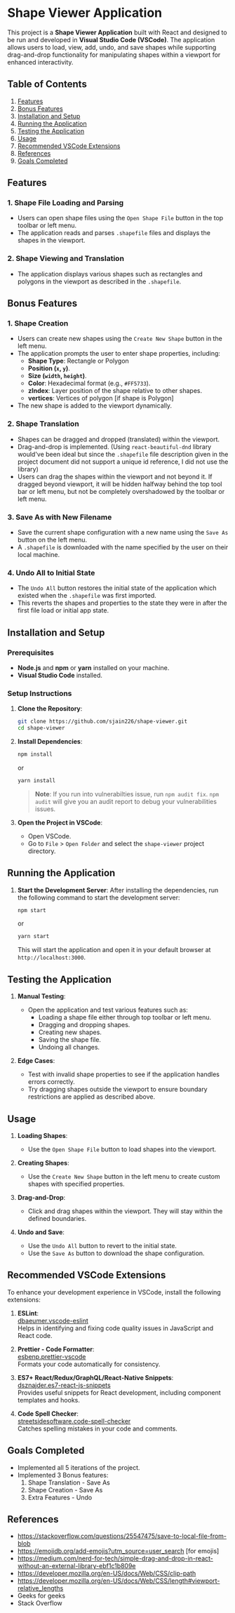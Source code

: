 # Shape Viewer Application

This project is a **Shape Viewer Application** built with React and designed to be run and developed in **Visual Studio Code (VSCode)**. The application allows users to load, view, add, undo, and save shapes while supporting drag-and-drop functionality for manipulating shapes within a viewport for enhanced interactivity.

## Table of Contents
1. [Features](#features)
2. [Bonus Features](#bonus-features)
3. [Installation and Setup](#installation-and-setup)
4. [Running the Application](#running-the-application)
5. [Testing the Application](#testing-the-application)
6. [Usage](#usage)
7. [Recommended VSCode Extensions](#recommended-vscode-extensions)
8. [References](#references)
9. [Goals Completed](#goals-completed)



## Features

### 1. Shape File Loading and Parsing
- Users can open shape files using the `Open Shape File` button in the top toolbar or left menu.
- The application reads and parses `.shapefile` files and displays the shapes in the viewport.

### 2. Shape Viewing and Translation
- The application displays various shapes such as rectangles and polygons in the viewport as described in the `.shapefile`.

## Bonus Features

### 1. Shape Creation
- Users can create new shapes using the `Create New Shape` button in the left menu.
- The application prompts the user to enter shape properties, including:
  - **Shape Type**: Rectangle or Polygon
  - **Position (`x`, `y`)**.
  - **Size (`width`, `height`)**.
  - **Color**: Hexadecimal format (e.g., `#FF5733`).
  - **zIndex**: Layer position of the shape relative 
  to other shapes.
  - **vertices**: Vertices of polygon [if shape is Polygon]
- The new shape is added to the viewport dynamically.

### 2. Shape Translation
- Shapes can be dragged and dropped (translated) within the viewport.
- Drag-and-drop is implemented. (Using `react-beautiful-dnd` library would've been ideal but since the `.shapefile` file description given in the project document did not support a unique id reference, I did not use the library)
- Users can drag the shapes within the viewport and not beyond it. If dragged beyond viewport, it will be hidden halfway behind the top tool bar or left menu, but not be completely overshadowed by the toolbar or left menu.

### 3. Save As with New Filename
- Save the current shape configuration with a new name using the `Save As` button on the left menu.
- A `.shapefile` is downloaded with the name specified by the user on their local machine.

### 4. Undo All to Initial State
- The `Undo All` button restores the initial state of the application which existed when the `.shapefile` was first imported.
- This reverts the shapes and properties to the state they were in after the first file load or initial app state.

## Installation and Setup

### Prerequisites
- **Node.js** and **npm** or **yarn** installed on your machine.
- **Visual Studio Code** installed.

### Setup Instructions
1. **Clone the Repository**:
   ```bash
   git clone https://github.com/sjain226/shape-viewer.git
   cd shape-viewer
   ```

2. **Install Dependencies**:
   ```bash
   npm install
   ```
   or
   ```bash
   yarn install
   ```
   > **Note**: If you run into vulnerabilties issue, run `npm audit fix`. `npm audit` will give you an audit report to debug your vulnerabilities issues.

3. **Open the Project in VSCode**:
   - Open VSCode.
   - Go to `File` > `Open Folder` and select the `shape-viewer` project directory.

## Running the Application

1. **Start the Development Server**:
   After installing the dependencies, run the following command to start the development server:
   ```bash
   npm start
   ```
   or
   ```bash
   yarn start
   ```
   This will start the application and open it in your default browser at `http://localhost:3000`.

## Testing the Application

1. **Manual Testing**:
   - Open the application and test various features such as:
     - Loading a shape file either through top toolbar or left menu.
     - Dragging and dropping shapes.
     - Creating new shapes.
     - Saving the shape file.
     - Undoing all changes.

2. **Edge Cases**:
   - Test with invalid shape properties to see if the application handles errors correctly.
   - Try dragging shapes outside the viewport to ensure boundary restrictions are applied as described above.

## Usage

1. **Loading Shapes**:
   - Use the `Open Shape File` button to load shapes into the viewport.

2. **Creating Shapes**:
   - Use the `Create New Shape` button in the left menu to create custom shapes with specified properties.

3. **Drag-and-Drop**:
   - Click and drag shapes within the viewport. They will stay within the defined boundaries.

4. **Undo and Save**:
   - Use the `Undo All` button to revert to the initial state.
   - Use the `Save As` button to download the shape configuration.

## Recommended VSCode Extensions

To enhance your development experience in VSCode, install the following extensions:

1. **ESLint**:  
   [dbaeumer.vscode-eslint](https://marketplace.visualstudio.com/items?itemName=dbaeumer.vscode-eslint)  
   Helps in identifying and fixing code quality issues in JavaScript and React code.

2. **Prettier - Code Formatter**:  
   [esbenp.prettier-vscode](https://marketplace.visualstudio.com/items?itemName=esbenp.prettier-vscode)  
   Formats your code automatically for consistency.

3. **ES7+ React/Redux/GraphQL/React-Native Snippets**:  
   [dsznajder.es7-react-js-snippets](https://marketplace.visualstudio.com/items?itemName=dsznajder.es7-react-js-snippets)  
   Provides useful snippets for React development, including component templates and hooks.

4. **Code Spell Checker**:  
   [streetsidesoftware.code-spell-checker](https://marketplace.visualstudio.com/items?itemName=streetsidesoftware.code-spell-checker)  
   Catches spelling mistakes in your code and comments.

## Goals Completed
- Implemented all 5 iterations of the project.
- Implemented 3 Bonus features:
    1. Shape Translation - Save As
    2. Shape Creation - Save As
    3. Extra Features - Undo

## References
- https://stackoverflow.com/questions/25547475/save-to-local-file-from-blob
- https://emojidb.org/add-emojis?utm_source=user_search [for emojis]
- https://medium.com/nerd-for-tech/simple-drag-and-drop-in-react-without-an-external-library-ebf1c1b809e
- https://developer.mozilla.org/en-US/docs/Web/CSS/clip-path
- https://developer.mozilla.org/en-US/docs/Web/CSS/length#viewport-relative_lengths
- Geeks for geeks
- Stack Overflow

